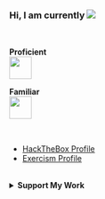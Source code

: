 ### Hi, I am currently ![](https://readme-typing-svg.demolab.com?font=Ubuntu&size=20&duration=2000&pause=1500&color=99D21B&vCenter=true&width=333&height=20&lines=a+husband+%26+father+of+2+boys;an+RV+nomad+in+the+US;a+data+engineer+in+healthcare;learning+AppSec+Engineering.)

<br>

<!--![](github-stats/languages.svg#gh-dark-mode-only)![](github-stats//overview.svg#gh-dark-mode-only)-->
**Proficient**  
<img src="https://skillicons.dev/icons?i=go,postgres,html,css,markdown,wordpress" height="40px" />

**Familiar**  
<img src="https://skillicons.dev/icons?i=python,bash,javascript,angular" height="40px" />

<br>

* [HackTheBox Profile](https://app.hackthebox.com/users/2141921 "Offensive Security Exercises")
* [Exercism Profile](https://exercism.org/profiles/nomadicGopher "Coding Exercises")
<!--* [HackerRank](https://hackerrank.com/profile/nomadicGopher "Coding Exercises")-->

<br>

<details>
  <summary><b>Support My Work</b></summary>
  <img align="right" width="33.333%" src="https://raw.githubusercontent.com/egonelbre/gophers/refs/heads/master/vector/adventure/hiking.svg"> 
  <br>
  Single or monthly contributions
  <ul>
   <li><a href="https://github.com/sponsors/nomadicGopher" target="_blank">GitHub Sponsors</a></li>
   <li><a href="https://ko-fi.com/nomadicGopher" target="_blank">Ko-Fi</a></li>
  </ul>
  Crypto currency wallets
  <ul>
      <li><b>ETH</b>: 0x7531d86D5Dbda398369ec43205F102e79B3c647A</li>
      <li><b>BTC</b>: bc1qtkuzp85vph7y37rqjlznuta293qsay07cgg90s</li>
      <li><b>LTC</b>: ltc1q9pquzquaj6peplygqdrcxxvcnd5fcud7x80lh8</li>
      <li><b>DOGE</b>: DNQ3GHBVEcNpzXNeB7B4sPqd7L1GhUpMg3</li>
      <li><b>SOL</b>: EQ6QwibvKZsazjvQGJk6fsGW4BQSDS1Zs6Dj79HfVvME</li>
  </ul>
</details>
